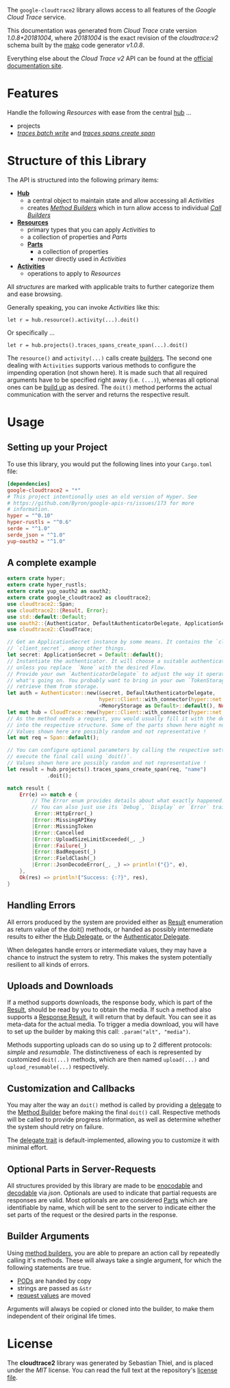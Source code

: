 <!---
DO NOT EDIT !
This file was generated automatically from 'src/mako/api/README.md.mako'
DO NOT EDIT !
-->
The `google-cloudtrace2` library allows access to all features of the *Google Cloud Trace* service.

This documentation was generated from *Cloud Trace* crate version *1.0.8+20181004*, where *20181004* is the exact revision of the *cloudtrace:v2* schema built by the [mako](http://www.makotemplates.org/) code generator *v1.0.8*.

Everything else about the *Cloud Trace* *v2* API can be found at the
[official documentation site](https://cloud.google.com/trace).
# Features

Handle the following *Resources* with ease from the central [hub](https://docs.rs/google-cloudtrace2/1.0.8+20181004/google_cloudtrace2/struct.CloudTrace.html) ... 

* projects
 * [*traces batch write*](https://docs.rs/google-cloudtrace2/1.0.8+20181004/google_cloudtrace2/struct.ProjectTraceBatchWriteCall.html) and [*traces spans create span*](https://docs.rs/google-cloudtrace2/1.0.8+20181004/google_cloudtrace2/struct.ProjectTraceSpanCreateSpanCall.html)




# Structure of this Library

The API is structured into the following primary items:

* **[Hub](https://docs.rs/google-cloudtrace2/1.0.8+20181004/google_cloudtrace2/struct.CloudTrace.html)**
    * a central object to maintain state and allow accessing all *Activities*
    * creates [*Method Builders*](https://docs.rs/google-cloudtrace2/1.0.8+20181004/google_cloudtrace2/trait.MethodsBuilder.html) which in turn
      allow access to individual [*Call Builders*](https://docs.rs/google-cloudtrace2/1.0.8+20181004/google_cloudtrace2/trait.CallBuilder.html)
* **[Resources](https://docs.rs/google-cloudtrace2/1.0.8+20181004/google_cloudtrace2/trait.Resource.html)**
    * primary types that you can apply *Activities* to
    * a collection of properties and *Parts*
    * **[Parts](https://docs.rs/google-cloudtrace2/1.0.8+20181004/google_cloudtrace2/trait.Part.html)**
        * a collection of properties
        * never directly used in *Activities*
* **[Activities](https://docs.rs/google-cloudtrace2/1.0.8+20181004/google_cloudtrace2/trait.CallBuilder.html)**
    * operations to apply to *Resources*

All *structures* are marked with applicable traits to further categorize them and ease browsing.

Generally speaking, you can invoke *Activities* like this:

```Rust,ignore
let r = hub.resource().activity(...).doit()
```

Or specifically ...

```ignore
let r = hub.projects().traces_spans_create_span(...).doit()
```

The `resource()` and `activity(...)` calls create [builders][builder-pattern]. The second one dealing with `Activities` 
supports various methods to configure the impending operation (not shown here). It is made such that all required arguments have to be 
specified right away (i.e. `(...)`), whereas all optional ones can be [build up][builder-pattern] as desired.
The `doit()` method performs the actual communication with the server and returns the respective result.

# Usage

## Setting up your Project

To use this library, you would put the following lines into your `Cargo.toml` file:

```toml
[dependencies]
google-cloudtrace2 = "*"
# This project intentionally uses an old version of Hyper. See
# https://github.com/Byron/google-apis-rs/issues/173 for more
# information.
hyper = "^0.10"
hyper-rustls = "^0.6"
serde = "^1.0"
serde_json = "^1.0"
yup-oauth2 = "^1.0"
```

## A complete example

```Rust
extern crate hyper;
extern crate hyper_rustls;
extern crate yup_oauth2 as oauth2;
extern crate google_cloudtrace2 as cloudtrace2;
use cloudtrace2::Span;
use cloudtrace2::{Result, Error};
use std::default::Default;
use oauth2::{Authenticator, DefaultAuthenticatorDelegate, ApplicationSecret, MemoryStorage};
use cloudtrace2::CloudTrace;

// Get an ApplicationSecret instance by some means. It contains the `client_id` and 
// `client_secret`, among other things.
let secret: ApplicationSecret = Default::default();
// Instantiate the authenticator. It will choose a suitable authentication flow for you, 
// unless you replace  `None` with the desired Flow.
// Provide your own `AuthenticatorDelegate` to adjust the way it operates and get feedback about 
// what's going on. You probably want to bring in your own `TokenStorage` to persist tokens and
// retrieve them from storage.
let auth = Authenticator::new(&secret, DefaultAuthenticatorDelegate,
                              hyper::Client::with_connector(hyper::net::HttpsConnector::new(hyper_rustls::TlsClient::new())),
                              <MemoryStorage as Default>::default(), None);
let mut hub = CloudTrace::new(hyper::Client::with_connector(hyper::net::HttpsConnector::new(hyper_rustls::TlsClient::new())), auth);
// As the method needs a request, you would usually fill it with the desired information
// into the respective structure. Some of the parts shown here might not be applicable !
// Values shown here are possibly random and not representative !
let mut req = Span::default();

// You can configure optional parameters by calling the respective setters at will, and
// execute the final call using `doit()`.
// Values shown here are possibly random and not representative !
let result = hub.projects().traces_spans_create_span(req, "name")
             .doit();

match result {
    Err(e) => match e {
        // The Error enum provides details about what exactly happened.
        // You can also just use its `Debug`, `Display` or `Error` traits
         Error::HttpError(_)
        |Error::MissingAPIKey
        |Error::MissingToken
        |Error::Cancelled
        |Error::UploadSizeLimitExceeded(_, _)
        |Error::Failure(_)
        |Error::BadRequest(_)
        |Error::FieldClash(_)
        |Error::JsonDecodeError(_, _) => println!("{}", e),
    },
    Ok(res) => println!("Success: {:?}", res),
}

```
## Handling Errors

All errors produced by the system are provided either as [Result](https://docs.rs/google-cloudtrace2/1.0.8+20181004/google_cloudtrace2/enum.Result.html) enumeration as return value of 
the doit() methods, or handed as possibly intermediate results to either the 
[Hub Delegate](https://docs.rs/google-cloudtrace2/1.0.8+20181004/google_cloudtrace2/trait.Delegate.html), or the [Authenticator Delegate](https://docs.rs/yup-oauth2/*/yup_oauth2/trait.AuthenticatorDelegate.html).

When delegates handle errors or intermediate values, they may have a chance to instruct the system to retry. This 
makes the system potentially resilient to all kinds of errors.

## Uploads and Downloads
If a method supports downloads, the response body, which is part of the [Result](https://docs.rs/google-cloudtrace2/1.0.8+20181004/google_cloudtrace2/enum.Result.html), should be
read by you to obtain the media.
If such a method also supports a [Response Result](https://docs.rs/google-cloudtrace2/1.0.8+20181004/google_cloudtrace2/trait.ResponseResult.html), it will return that by default.
You can see it as meta-data for the actual media. To trigger a media download, you will have to set up the builder by making
this call: `.param("alt", "media")`.

Methods supporting uploads can do so using up to 2 different protocols: 
*simple* and *resumable*. The distinctiveness of each is represented by customized 
`doit(...)` methods, which are then named `upload(...)` and `upload_resumable(...)` respectively.

## Customization and Callbacks

You may alter the way an `doit()` method is called by providing a [delegate](https://docs.rs/google-cloudtrace2/1.0.8+20181004/google_cloudtrace2/trait.Delegate.html) to the 
[Method Builder](https://docs.rs/google-cloudtrace2/1.0.8+20181004/google_cloudtrace2/trait.CallBuilder.html) before making the final `doit()` call. 
Respective methods will be called to provide progress information, as well as determine whether the system should 
retry on failure.

The [delegate trait](https://docs.rs/google-cloudtrace2/1.0.8+20181004/google_cloudtrace2/trait.Delegate.html) is default-implemented, allowing you to customize it with minimal effort.

## Optional Parts in Server-Requests

All structures provided by this library are made to be [enocodable](https://docs.rs/google-cloudtrace2/1.0.8+20181004/google_cloudtrace2/trait.RequestValue.html) and 
[decodable](https://docs.rs/google-cloudtrace2/1.0.8+20181004/google_cloudtrace2/trait.ResponseResult.html) via *json*. Optionals are used to indicate that partial requests are responses 
are valid.
Most optionals are are considered [Parts](https://docs.rs/google-cloudtrace2/1.0.8+20181004/google_cloudtrace2/trait.Part.html) which are identifiable by name, which will be sent to 
the server to indicate either the set parts of the request or the desired parts in the response.

## Builder Arguments

Using [method builders](https://docs.rs/google-cloudtrace2/1.0.8+20181004/google_cloudtrace2/trait.CallBuilder.html), you are able to prepare an action call by repeatedly calling it's methods.
These will always take a single argument, for which the following statements are true.

* [PODs][wiki-pod] are handed by copy
* strings are passed as `&str`
* [request values](https://docs.rs/google-cloudtrace2/1.0.8+20181004/google_cloudtrace2/trait.RequestValue.html) are moved

Arguments will always be copied or cloned into the builder, to make them independent of their original life times.

[wiki-pod]: http://en.wikipedia.org/wiki/Plain_old_data_structure
[builder-pattern]: http://en.wikipedia.org/wiki/Builder_pattern
[google-go-api]: https://github.com/google/google-api-go-client

# License
The **cloudtrace2** library was generated by Sebastian Thiel, and is placed 
under the *MIT* license.
You can read the full text at the repository's [license file][repo-license].

[repo-license]: https://github.com/Byron/google-apis-rsblob/master/LICENSE.md
